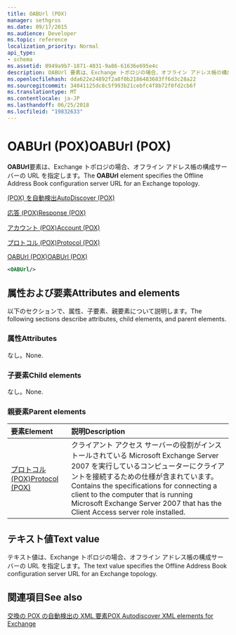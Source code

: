 ```yaml
---
title: OABUrl (POX)
manager: sethgros
ms.date: 09/17/2015
ms.audience: Developer
ms.topic: reference
localization_priority: Normal
api_type:
- schema
ms.assetid: 8949a9b7-1871-4031-9a86-61636e695e4c
description: OABUrl 要素は、Exchange トポロジの場合、オフライン アドレス帳の構成サーバーの URL を指定します。
ms.openlocfilehash: dda622e24892f2a8f0b2186483683ff6d3c28a22
ms.sourcegitcommit: 34041125dc8c5f993b21cebfc4f8b72f0fd2cb6f
ms.translationtype: MT
ms.contentlocale: ja-JP
ms.lasthandoff: 06/25/2018
ms.locfileid: "19832633"
---
```

# <a name="oaburl-pox"></a><span data-ttu-id="e1775-103">OABUrl (POX)</span><span class="sxs-lookup"><span data-stu-id="e1775-103">OABUrl (POX)</span></span>

<span data-ttu-id="e1775-104">**OABUrl**要素は、Exchange トポロジの場合、オフライン アドレス帳の構成サーバーの URL を指定します。</span><span class="sxs-lookup"><span data-stu-id="e1775-104">The **OABUrl** element specifies the Offline Address Book configuration server URL for an Exchange topology.</span></span> 
  
[<span data-ttu-id="e1775-105">(POX) を自動検出</span><span class="sxs-lookup"><span data-stu-id="e1775-105">AutoDiscover (POX)</span></span>](autodiscover-pox.md)
  
[<span data-ttu-id="e1775-106">応答 (POX)</span><span class="sxs-lookup"><span data-stu-id="e1775-106">Response (POX)</span></span>](response-pox.md)
  
[<span data-ttu-id="e1775-107">アカウント (POX)</span><span class="sxs-lookup"><span data-stu-id="e1775-107">Account (POX)</span></span>](account-pox.md)
  
[<span data-ttu-id="e1775-108">プロトコル (POX)</span><span class="sxs-lookup"><span data-stu-id="e1775-108">Protocol (POX)</span></span>](protocol-pox.md)
  
[<span data-ttu-id="e1775-109">OABUrl (POX)</span><span class="sxs-lookup"><span data-stu-id="e1775-109">OABUrl (POX)</span></span>](oaburl-pox.md)
  
```xml
<OABUrl/>
```

## <a name="attributes-and-elements"></a><span data-ttu-id="e1775-110">属性および要素</span><span class="sxs-lookup"><span data-stu-id="e1775-110">Attributes and elements</span></span>

<span data-ttu-id="e1775-111">以下のセクションで、属性、子要素、親要素について説明します。</span><span class="sxs-lookup"><span data-stu-id="e1775-111">The following sections describe attributes, child elements, and parent elements.</span></span>
  
### <a name="attributes"></a><span data-ttu-id="e1775-112">属性</span><span class="sxs-lookup"><span data-stu-id="e1775-112">Attributes</span></span>

<span data-ttu-id="e1775-113">なし。</span><span class="sxs-lookup"><span data-stu-id="e1775-113">None.</span></span>
  
### <a name="child-elements"></a><span data-ttu-id="e1775-114">子要素</span><span class="sxs-lookup"><span data-stu-id="e1775-114">Child elements</span></span>

<span data-ttu-id="e1775-115">なし。</span><span class="sxs-lookup"><span data-stu-id="e1775-115">None.</span></span>
  
### <a name="parent-elements"></a><span data-ttu-id="e1775-116">親要素</span><span class="sxs-lookup"><span data-stu-id="e1775-116">Parent elements</span></span>

|<span data-ttu-id="e1775-117">**要素**</span><span class="sxs-lookup"><span data-stu-id="e1775-117">**Element**</span></span>|<span data-ttu-id="e1775-118">**説明**</span><span class="sxs-lookup"><span data-stu-id="e1775-118">**Description**</span></span>|
|:-----|:-----|
|[<span data-ttu-id="e1775-119">プロトコル (POX)</span><span class="sxs-lookup"><span data-stu-id="e1775-119">Protocol (POX)</span></span>](protocol-pox.md) <br/> |<span data-ttu-id="e1775-120">クライアント アクセス サーバーの役割がインストールされている Microsoft Exchange Server 2007 を実行しているコンピューターにクライアントを接続するための仕様が含まれています。</span><span class="sxs-lookup"><span data-stu-id="e1775-120">Contains the specifications for connecting a client to the computer that is running Microsoft Exchange Server 2007 that has the Client Access server role installed.</span></span>  <br/> |
   
## <a name="text-value"></a><span data-ttu-id="e1775-121">テキスト値</span><span class="sxs-lookup"><span data-stu-id="e1775-121">Text value</span></span>

<span data-ttu-id="e1775-122">テキスト値は、Exchange トポロジの場合、オフライン アドレス帳の構成サーバーの URL を指定します。</span><span class="sxs-lookup"><span data-stu-id="e1775-122">The text value specifies the Offline Address Book configuration server URL for an Exchange topology.</span></span>
  
## <a name="see-also"></a><span data-ttu-id="e1775-123">関連項目</span><span class="sxs-lookup"><span data-stu-id="e1775-123">See also</span></span>



[<span data-ttu-id="e1775-124">交換の POX の自動検出の XML 要素</span><span class="sxs-lookup"><span data-stu-id="e1775-124">POX Autodiscover XML elements for Exchange</span></span>](pox-autodiscover-xml-elements-for-exchange.md)

